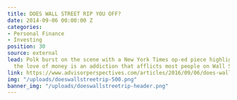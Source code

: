 ```yaml
---
title: DOES WALL STREET RIP YOU OFF?
date: 2014-09-06 00:00:00 Z
categories:
- Personal Finance
- Investing
position: 30
source: external
lead: Polk burst on the scene with a New York Times op-ed piece highlighting that
  the love of money is an addiction that afflicts most people on Wall Street.
link: https://www.advisorperspectives.com/articles/2016/09/06/does-wall-street-rip-off-your-clients
img: "/uploads/doeswallstreetrip-500.png"
banner_img: "/uploads/doeswallstreetrip-header.png"
---
```


